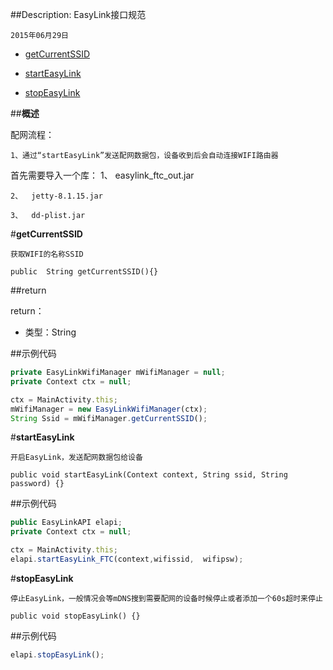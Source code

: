 ##Description: EasyLink接口规范

    2015年06月29日

* [getCurrentSSID](#1)

* [startEasyLink](#2)

* [stopEasyLink](#3)

##**概述**

配网流程：

    1、通过“startEasyLink”发送配网数据包，设备收到后会自动连接WIFI路由器

首先需要导入一个库：
	1、	easylink_ftc_out.jar

	2、	jetty-8.1.15.jar

	3、	dd-plist.jar

#**getCurrentSSID**<div id="1"></div>

    获取WIFI的名称SSID

    public  String getCurrentSSID(){}

##return

return：

- 类型：String

##示例代码

```js
private EasyLinkWifiManager mWifiManager = null;
private Context ctx = null;

ctx = MainActivity.this;
mWifiManager = new EasyLinkWifiManager(ctx);
String Ssid = mWifiManager.getCurrentSSID();
```

#**startEasyLink**<div id="2"></div>

    开启EasyLink，发送配网数据包给设备
    
    public void startEasyLink(Context context, String ssid, String password) {}

##示例代码

```js
public EasyLinkAPI elapi;
private Context ctx = null;

ctx = MainActivity.this;
elapi.startEasyLink_FTC(context,wifissid,  wifipsw);
```
#**stopEasyLink**<div id="3"></div>

    停止EasyLink，一般情况会等mDNS搜到需要配网的设备时候停止或者添加一个60s超时来停止
    
    public void stopEasyLink() {}

##示例代码

```js
elapi.stopEasyLink();
```
